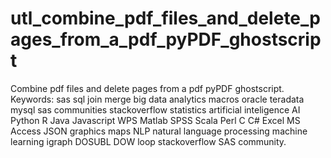 # utl_combine_pdf_files_and_delete_pages_from_a_pdf_pyPDF_ghostscript
Combine pdf files and delete pages from a pdf pyPDF ghostscript.  Keywords: sas sql join merge big data analytics macros oracle teradata mysql sas communities stackoverflow statistics artificial inteligence AI Python R Java Javascript WPS Matlab SPSS Scala Perl C C# Excel MS Access JSON graphics maps NLP natural language processing machine learning igraph DOSUBL DOW loop stackoverflow SAS community.
